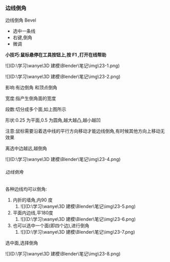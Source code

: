 ### 边线倒角

边线倒角 Bevel

- 选中一条线
- 右键,倒角
- 微调

**小技巧:鼠标悬停在工具按钮上,按 F1 ,打开在线帮助**

![](D:\学习\wanye\3D 建模\Blender\笔记\img\23-1.png)

![](D:\学习\wanye\3D 建模\Blender\笔记\img\23-2.png)

影响:有边倒角 和顶点倒角

宽度:指产生倒角面的宽度

段数:切分成多个面,如上图所示

形状:0.25 为平面,0.5 为圆角,越大越凸,越小越凹







注意:鼠标需要沿着选中线的平行方向移动才能边线倒角,有时候其他方向上移动无效果

离选中边越远,越倒角

![](D:\学习\wanye\3D 建模\Blender\笔记\img\23-4.png)





###### 边线倒角

各种边线均可以倒角:

1. 内折的墙角,内90 度
   1. ![](D:\学习\wanye\3D 建模\Blender\笔记\img\23-5.png)
2. 平面内边线,平180度
   1. ![](D:\学习\wanye\3D 建模\Blender\笔记\img\23-6.png)
3. 也可以选中一个面(即四个边),进行倒角
   1. ![](D:\学习\wanye\3D 建模\Blender\笔记\img\23-7.png)

选中面,选择倒角

![](D:\学习\wanye\3D 建模\Blender\笔记\img\23-8.png)

